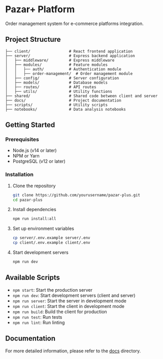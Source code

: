 # Pazar+ Platform

Order management system for e-commerce platforms integration.

## Project Structure

```plaintext
├── client/                 # React frontend application
├── server/                 # Express backend application
│   ├── middleware/         # Express middleware
│   ├── modules/            # Feature modules
│   │   ├── auth/           # Authentication module
│   │   ├── order-management/  # Order management module
│   ├── config/             # Server configuration
│   ├── models/             # Database models
│   ├── routes/             # API routes
│   ├── utils/              # Utility functions
├── shared/                 # Shared code between client and server
├── docs/                   # Project documentation
├── scripts/                # Utility scripts
├── notebooks/              # Data analysis notebooks
```

## Getting Started

### Prerequisites

- Node.js (v14 or later)
- NPM or Yarn
- PostgreSQL (v12 or later)

### Installation

1. Clone the repository

   ```bash
   git clone https://github.com/yourusername/pazar-plus.git
   cd pazar-plus
   ```

2. Install dependencies

   ```bash
   npm run install:all
   ```

3. Set up environment variables

   ```bash
   cp server/.env.example server/.env
   cp client/.env.example client/.env
   ```

4. Start development servers

   ```bash
   npm run dev
   ```

## Available Scripts

- `npm start`: Start the production server
- `npm run dev`: Start development servers (client and server)
- `npm run server`: Start the server in development mode
- `npm run client`: Start the client in development mode
- `npm run build`: Build the client for production
- `npm run test`: Run tests
- `npm run lint`: Run linting

## Documentation

For more detailed information, please refer to the [docs](./docs) directory.
